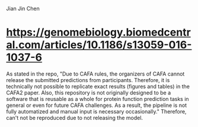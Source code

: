 Jian Jin Chen

# https://genomebiology.biomedcentral.com/articles/10.1186/s13059-016-1037-6  

As stated in the repo, "Due to CAFA rules, the organizers of CAFA cannot release the submitted
predictions from participants. Therefore, it is technically not possible to
replicate exact results (figures and tables) in the CAFA2 paper. Also, this
repository is not originally designed to be a software that is reusable as a
whole for protein function prediction tasks in general or even for future
CAFA challenges. As a result, the pipeline is not fully automatized and
manual input is necessary occasionally." Therefore, can't not be reproduced 
due to not releasing the model. 

